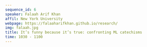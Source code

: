 ```yaml
---
sequence_id: 6
speaker: Falaah Arif Khan
affil: New York University
webpage: https://falaaharifkhan.github.io/research/
img: falaah.jpg
title: It’s funny because it’s true: confronting ML catechisms
time: 1030 - 1100
---
```

